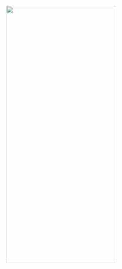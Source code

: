 
<img src="https://user-images.githubusercontent.com/25417544/233468072-506ea5ec-694e-4302-b27a-34f498b0873a.jpg" width="300" height="700"/>
